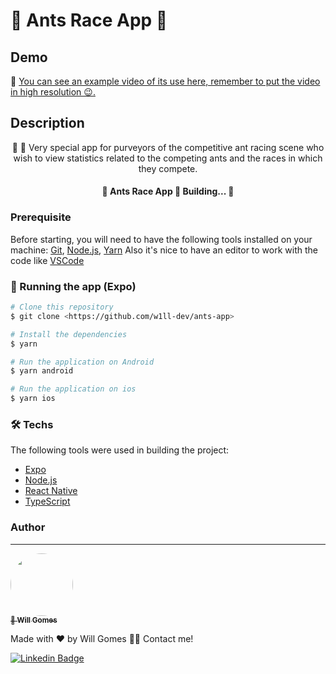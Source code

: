 # 🐜 Ants Race App 🏁

## Demo

🎥 [You can see an example video of its use here, remember to put the video in high resolution 😉.](https://youtu.be/Aj3-hszhVGU)

## Description

<p align="center">🐜 🏁 Very special app for purveyors of the competitive ant racing scene who wish to view statistics related to the competing ants and the races in which they compete.</p>

<h4 align="center"> 
	🚧  Ants Race App 🚀 Building...  🚧
</h4>

### Prerequisite

Before starting, you will need to have the following tools installed on your machine:
[Git](https://git-scm.com), [Node.js](https://nodejs.org/en/), [Yarn](https://yarnpkg.com/)
Also it's nice to have an editor to work with the code like [VSCode](https://code.visualstudio.com/)

### 📱 Running the app (Expo)

```bash
# Clone this repository
$ git clone <https://github.com/w1ll-dev/ants-app>

# Install the dependencies
$ yarn

# Run the application on Android
$ yarn android

# Run the application on ios
$ yarn ios
```

### 🛠 Techs

The following tools were used in building the project:

- [Expo](https://expo.io/)
- [Node.js](https://nodejs.org/en/)
- [React Native](https://reactnative.dev/)
- [TypeScript](https://www.typescriptlang.org/)

### Author

---

<a href="https://github.com/w1ll-dev">
 <img style="border-radius: 50%;" src="https://github.com/w1ll-dev.png" width="100px;" alt=""/>
 <br />
 <sub><b>🚀 Will Gomes</b></sub>
</a>

Made with ❤️ by Will Gomes 👋🏽 Contact me!

[![Linkedin Badge](https://media.licdn.com/dms/image/C5603AQEPUxf3XA5m1A/profile-displayphoto-shrink_200_200/0/1652915931380?e=1681948800&v=beta&t=LIKEi5XN4mNIqmqd55NjFXSw7kM65pNilBwFevE6pHQ)](https://www.linkedin.com/in/will-marcio/)
